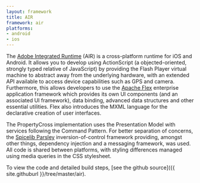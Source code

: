 ```yaml
---
layout: framework
title: AIR
framework: air
platforms:
- android
- ios
---
```

The [Adobe Integrated Runtime](http://www.adobe.com/products/air.html) (AIR) is a cross-platform runtime for iOS and Android.  It allows you to develop using ActionScript (a objected-oriented, strongly typed relative of JavaScript) by providing  the Flash Player virtual machine to abstract away from the underlying hardware, with an extended API available to access device capabilities such as GPS and camera.  Furthermore, this allows developers to use the [Apache Flex](http://incubator.apache.org/flex/) enterprise application framework which provides its own UI components (and an associated UI framework), data binding, advanced data structures and other essential utilities.  Flex also introduces the MXML language for the declarative creation of user interfaces.

The PropertyCross implementation uses the Presentation Model with services following the Command Pattern.  For better separation of concerns, the [Spicelib Parsley](www.spicefactory.org/parsley) inversion-of-control framework providing, amongst other things, dependency injection and a messaging framework, was used.  All code is shared between platforms, with styling differences managed using media queries in the CSS stylesheet.

To view the code and detailed build steps, [see the github source]({{ site.githuburl }}/tree/master/air).
